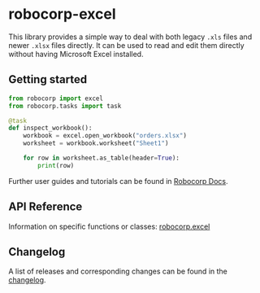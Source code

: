 # robocorp-excel

This library provides a simple way to deal with both legacy `.xls` files
and newer `.xlsx` files directly. It can be used to read and edit them
directly without having Microsoft Excel installed.

## Getting started

```python
from robocorp import excel
from robocorp.tasks import task

@task
def inspect_workbook():
    workbook = excel.open_workbook("orders.xlsx")
    worksheet = workbook.worksheet("Sheet1")

    for row in worksheet.as_table(header=True):
    	print(row)
```

Further user guides and tutorials can be found in [Robocorp Docs](https://robocorp.com/docs).

## API Reference

Information on specific functions or classes: [robocorp.excel](https://github.com/robocorp/robo/blob/master/excel/docs/api/robocorp.excel.md)

## Changelog

A list of releases and corresponding changes can be found in the
[changelog](https://github.com/robocorp/robo/blob/master/excel/docs/CHANGELOG.md).
